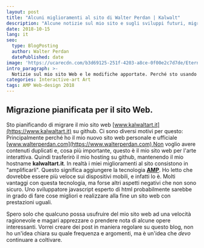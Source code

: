 ```yaml
---
layout: post
title: "Alcuni miglioramenti al sito di Walter Perdan | Kalwalt"
description: "Alcune notizie sul mio sito e sugli sviluppi futuri, migrazione dell'hosting e altre cose. Passare ad AMP e nuovi piani per il futuro di www.kalwaltart.it vecchio sito web di Walter Perdan."
date: 2018-10-15
lang: it
seo:
  type: BlogPosting
  author: Walter Perdan
  datePublished: date
image: 'https://ucarecdn.com/b3d69125-251f-4203-a8ce-0f00e2c7d7de/Eterno_dilemma_abstract_painting_kalwalt.jpg'
intro_paragraph: >-
  Notizie sul mio sito Web e le modifiche apportate. Perché sto usando la tecnologia AMP ...
categories: Interactive-art Art
tags: AMP Web-design 2018
---
```

## Migrazione pianificata per il sito Web.

Sto pianificando di migrare il mio sito web [www.kalwaltart.it](https://www.kalwaltart.it) su github. Ci sono diversi motivi per questo: Principalmente perché ho il mio nuovo sito web personale e ufficiale [www.walterperdan.com](https://www.walterperdan.com),Non voglio avere contenuti duplicati e, cosa più importante, questo è il mio sito web per l'arte interattiva. Quindi trasferirò il mio hosting su github, mantenendo il mio hostname **kalwaltart.it**. In realtà i miei miglioramenti al sito consistono in "amplificarli". Questo significa aggiungere la tecnologia **[AMP](https://www.ampproject.org/it/)**. Ho letto che dovrebbe essere più veloce sui dispositivi mobili, e infatti lo è. Molti vantaggi con questa tecnologia, ma forse altri aspetti negativi che non sono sicuro. Uno sviluppatore javascript esperto di html probabilmente sarebbe in grado di fare cose migliori e realizzare alla fine un sito web con prestazioni uguali.

Spero solo che qualcuno possa usufruire del mio sito web ad una velocità ragionevole e magari apprezzare o prendere nota di alcune opere interessanti.
Vorrei creare dei post in maniera regolare su questo blog, non ho un'idea chiara su quale frequenza e argomenti, ma è un'idea che _devo_ continuare a coltivare.
